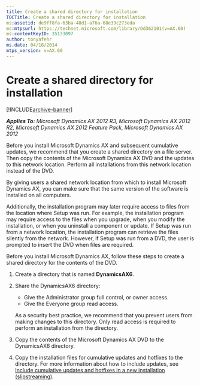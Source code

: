 ```yaml
---
title: Create a shared directory for installation
TOCTitle: Create a shared directory for installation
ms:assetid: de9ff8fa-63ba-48d1-a76a-68e39c273eda
ms:mtpsurl: https://technet.microsoft.com/library/Dd362101(v=AX.60)
ms:contentKeyID: 35133097
author: tonyafehr
ms.date: 04/18/2014
mtps_version: v=AX.60
---
```


# Create a shared directory for installation 


[!INCLUDE[archive-banner](includes/archive-banner.md)]


_**Applies To:** Microsoft Dynamics AX 2012 R3, Microsoft Dynamics AX 2012 R2, Microsoft Dynamics AX 2012 Feature Pack, Microsoft Dynamics AX 2012_

Before you install Microsoft Dynamics AX and subsequent cumulative updates, we recommend that you create a shared directory on a file server. Then copy the contents of the Microsoft Dynamics AX DVD and the updates to this network location. Perform all installations from this network location instead of the DVD.

By giving users a shared network location from which to install Microsoft Dynamics AX, you can make sure that the same version of the software is installed on all computers.

Additionally, the installation program may later require access to files from the location where Setup was run. For example, the installation program may require access to the files when you upgrade, when you modify the installation, or when you uninstall a component or update. If Setup was run from a network location, the installation program can retrieve the files silently from the network. However, if Setup was run from a DVD, the user is prompted to insert the DVD when files are required.

Before you install Microsoft Dynamics AX, follow these steps to create a shared directory for the contents of the DVD.

1.  Create a directory that is named **DynamicsAX6**.

2.  Share the DynamicsAX6 directory:
    
      - Give the Administrator group full control, or owner access.
    
    <!-- end list -->
    
      - Give the Everyone group read access.
    
    As a security best practice, we recommend that you prevent users from making changes to this directory. Only read access is required to perform an installation from the directory.

3.  Copy the contents of the Microsoft Dynamics AX DVD to the DynamicsAX6 directory.

4.  Copy the installation files for cumulative updates and hotfixes to the directory. For more information about how to include updates, see [Include cumulative updates and hotfixes in a new installation (slipstreaming)](include-cumulative-updates-and-hotfixes-in-a-new-installation-slipstreaming.md).

  



